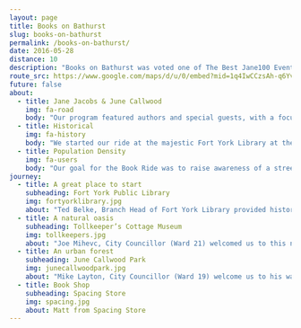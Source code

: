 ```yaml
---
layout: page
title: Books on Bathurst
slug: books-on-bathurst
permalink: /books-on-bathurst/
date: 2016-05-28
distance: 10
description: "Books on Bathurst was voted one of The Best Jane100 Events in Toronto by NOW MAGAZINE and one of The top 12 events for Toronto Bike Month in 2016 by blogTO."
route_src: https://www.google.com/maps/d/u/0/embed?mid=1q4IwCCzsAh-q6YvHmMVYgEjolqY
future: false
about:
  - title: Jane Jacobs & June Callwood
    img: fa-road
    body: "Our program featured authors and special guests, with a focus on celebrating authors and activists Jane Jacobs and June Callwood in what would have been the year of Jane’s 100th birthday. We rode near Jane’s home in the Annex, and ended the ride at June Callwood Park near the base of Bathurst."
  - title: Historical
    img: fa-history
    body: "We started our ride at the majestic Fort York Library at the base of Bathurst Street. The library was celebrating its two-year anniversary, and was built to serve the residents flocking to this part of town with its new condo developments. The library also honours the past in its design, incorporating elements that speak to the historical, geographic, and literary landscape. We then rode north to the historic Tollkeeper’s Cottage at Bathurst and Davenport, which once marked the shoreline of Lake Iroquois and was a key trail for First Nations for centuries."
  - title: Population Density
    img: fa-users
    body: "Our goal for the Book Ride was to raise awareness of a street in the city that is seeing increased density from the south with the Fort York condominiums and redevelopments along Bathurst. This much-used north–south corridor requires improved bike infrastructure. Our trip was to illustrate that a street with libraries, schools, daycares, residences and businesses requires a complete street focus."
journey:
  - title: A great place to start
    subheading: Fort York Public Library
    img: fortyorklibrary.jpg
    about: "Ted Belke, Branch Head of Fort York Library provided history & architectural background; Joe Cressy, City Councillor (Ward 20) spoke of the increasing density in this small area; Grace O’Connell, author of Magnified World entertained with her chapter on cycling & Tanis Rideout, author of Above All Things & Poet Laureate Lake Ontario 2006, read a poem from her Arguments with the Lake published by Wolsak & Wynn Publishers."
  - title: A natural oasis
    subheading: Tollkeeper’s Cottage Museum
    img: tollkeepers.jpg
    about: "Joe Mihevc, City Councillor (Ward 21) welcomed us to this neighbourhood; the Manager of the Tollkeeper’s Cottage shared some history & staff provided lemonade & cookies as it was a very hot day; Denise Pinto, executive director of Jane’s Walk spoke about Jane Jacob's legacy & John Lorinc (editor) & Fatima Syed (contributor), Subdivided: City-Building in an Age of HyperDiversity discussed the diversity of Toronto."
  - title: An urban forest
    subheading: June Callwood Park
    img: junecallwoodpark.jpg
    about: "Mike Layton, City Councillor (Ward 19) welcome us to his ward; Jacquelyn Gulati, Manager, Cycling Infrastructure & Programs,Transportation Services at City of Toronto updated us on the 10 year cycling plan for Toronto; S. Bear Bergman, author of Blood, Marriage, Wine and Glitter entertained us with his children's book M is for Moustache; and we discovered that Anne Michaels, Toronto Poet Laureate and author of Fugitive Pieces was a close friend of June Callwood. A perfect ending to the afternoon."
  - title: Book Shop
    subheading: Spacing Store
    img: spacing.jpg
    about: Matt from Spacing Store
---
```

